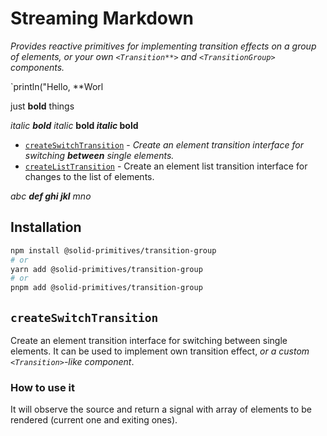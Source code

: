 # Streaming Markdown

*Provides reactive primitives for implementing transition effects on a group of elements, or your own `<Transition**>` and `<TransitionGroup>` components.*

`println("Hello, **Worl

just **bold** things

*italic **bold** italic*
**bold *italic* bold**

- [`createSwitchTransition`](#createSwitchTransition) - *Create an element transition *interface for* switching **between** single elements.*
- [`createListTransition`](#createListTransition) - Create an element list transition interface for changes to the list of elements.

*abc **def *ghi* jkl** mno*

## Installation

```bash
npm install @solid-primitives/transition-group
# or
yarn add @solid-primitives/transition-group
# or
pnpm add @solid-primitives/transition-group
```

## `createSwitchTransition`

Create an element transition interface for switching between single elements.
It can be used to implement own transition effect, *or a custom `<Transition>`-like component*.

### How to use it

It will observe the source and return a signal with array of elements to be rendered (current one and exiting ones).
